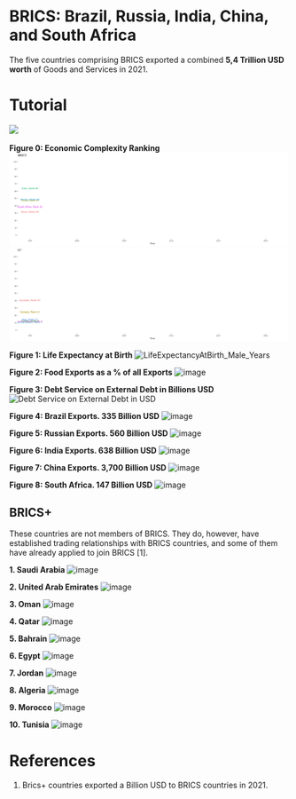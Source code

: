 # BRICS: Brazil, Russia, India, China, and South Africa

The five countries comprising BRICS exported a combined **5,4 Trillion USD worth** of Goods and Services in 2021.  

# Tutorial

![](https://www.loom.com/share/4c68739f1d1e4e87b938893c8de06eaa?sid=3a738eb9-cfa5-4657-930f-68cdd53318f6)


**Figure 0: Economic Complexity Ranking**
![](output/eci_ranking_brics-1995-2020-change.gif)  
![](output/eci_ranking_g7-1995-2020-change.gif)
 

**Figure 1: Life Expectancy at Birth**
![LifeExpectancyAtBirth_Male_Years](https://github.com/LNshuti/brics/assets/13305262/fb8e08d2-4dcf-4b90-b43a-46be818c3178)

**Figure 2: Food Exports as a % of all Exports**
![image](https://github.com/LNshuti/brics/assets/13305262/5334f5d0-8cd4-40c1-861d-ec2b8a65621c)

**Figure 3: Debt Service on External Debt in Billions USD**
![Debt Service on External Debt in USD](https://github.com/LNshuti/brics/assets/13305262/d15f8318-d823-4dd2-8f06-fbec3542363e)

**Figure 4: Brazil Exports. 335 Billion USD**
![image](https://github.com/LNshuti/brics/assets/13305262/5e304b99-db5f-4ac0-9abb-35a2a9c7ec6e)

**Figure 5: Russian Exports. 560 Billion USD**
![image](https://github.com/LNshuti/brics/assets/13305262/ea20d7cc-d83e-4e0c-a4ce-1e94c5de1904)

**Figure 6: India Exports. 638 Billion USD**
![image](https://github.com/LNshuti/brics/assets/13305262/da6d8877-afc2-47dd-994d-b769aca256ef)

**Figure 7: China Exports. 3,700 Billion USD**
![image](https://github.com/LNshuti/brics/assets/13305262/32b4e3dc-ce43-4473-b6e8-96e68334be3b)

**Figure 8: South Africa. 147 Billion USD**
![image](https://github.com/LNshuti/brics/assets/13305262/76627156-9b65-4f86-be36-a1e2aabb0513)


## BRICS+
These countries are not members of BRICS. They do, however, have established trading relationships with BRICS countries, and some of them have already applied to join BRICS [1]. 

**1. Saudi Arabia**
![image](https://github.com/LNshuti/brics/assets/13305262/94b06266-a05c-4799-a570-a4543e631802)

**2. United Arab Emirates**
![image](https://github.com/LNshuti/brics/assets/13305262/f2d18882-9837-4e8b-b033-8decb3acf170)

**3. Oman**
![image](https://github.com/LNshuti/brics/assets/13305262/1ed0858a-e93e-4294-a45a-66efc426b7a0)

**4. Qatar**
![image](https://github.com/LNshuti/brics/assets/13305262/8bf8939d-bc63-4a19-8b75-365c04f32bc6)

**5. Bahrain**
![image](https://github.com/LNshuti/brics/assets/13305262/87c22ff7-2dec-41ee-b427-70d8dc447b76)

**6. Egypt**
![image](https://github.com/LNshuti/brics/assets/13305262/420bebeb-c7b6-4cf2-8f3e-c9815e5e3013)

**7. Jordan**
![image](https://github.com/LNshuti/brics/assets/13305262/fae334aa-6710-4b58-ae52-2938fa6b25a2)

**8. Algeria**
![image](https://github.com/LNshuti/brics/assets/13305262/47b65499-2686-4e8d-9cd9-9b5c7a14e5f2)

**9. Morocco**
![image](https://github.com/LNshuti/brics/assets/13305262/25001a6e-08c4-454d-acce-e55aa595411d)

**10. Tunisia**
![image](https://github.com/LNshuti/brics/assets/13305262/0c86a62f-0ee2-48a2-b447-980fbfbc96ce)

# References 
1. Brics+ countries exported a Billion USD to BRICS countries in 2021. 
